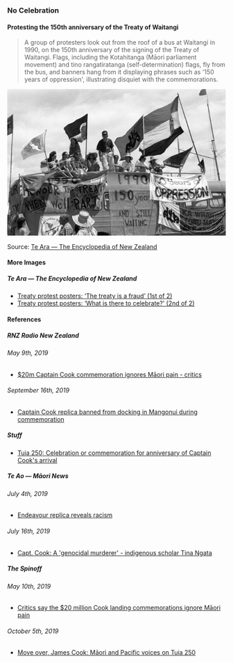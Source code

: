 ### No Celebration

#### Protesting the 150th anniversary of the Treaty of Waitangi

> A group of protesters look out from the roof of a bus at Waitangi in 1990,
> on the 150th anniversary of the signing of the Treaty of Waitangi.
> Flags, including the Kotahitanga (Māori parliament movement) and
> tino rangatiratanga (self-determination) flags, fly from the bus, and
> banners hang from it displaying phrases such as '150 years of oppression',
> illustrating disquiet with the commemorations.

![Protesting the 150th anniversary of the Treaty of Waitangi](pictures/protesting-treaty-of-waitangi-150th-anniversary.jpg)

Source: [Te Ara — The Encyclopedia of New Zealand](https://teara.govt.nz/en/photograph/35929/protesting-the-150th-anniversary-of-the-treaty-of-waitangi)

#### More Images

##### Te Ara — The Encyclopedia of New Zealand

* [Treaty protest posters: ‘The treaty is a fraud’ (1st of 2)](https://teara.govt.nz/en/ephemera/36376/treaty-protest-posters-the-treaty-is-a-fraud)
* [Treaty protest posters: ‘What is there to celebrate?’ (2nd of 2)](https://teara.govt.nz/en/zoomify/36377/treaty-protest-posters-what-is-there-to-celebrate)

#### References

##### RNZ Radio New Zealand

###### May 9th, 2019

* [$20m Captain Cook commemoration ignores Māori pain - critics](https://www.rnz.co.nz/news/te-manu-korihi/388808/20m-captain-cook-commemoration-ignores-maori-pain-critics)

###### September 16th, 2019

* [Captain Cook replica banned from docking in Mangonui during commemoration](https://www.rnz.co.nz/news/te-manu-korihi/398912/captain-cook-replica-banned-from-docking-in-mangonui-during-commemoration)

##### Stuff

* [Tuia 250: Celebration or commemoration for anniversary of Captain Cook's arrival](https://www.stuff.co.nz/national/politics/113919524/tuia-250-celebration-or-commemoration-for-anniversary-of-captain-cooks-arrival)

##### Te Ao — Māori News

###### July 4th, 2019

* [Endeavour replica reveals racism](https://www.teaomaori.news/endeavour-replica-reveals-racism)

###### July 16th, 2019

* [Capt. Cook: A 'genocidal murderer' - indigenous scholar Tina Ngata](https://www.teaomaori.news/capt-cook-genocidal-murderer-indigenous-scholartina-ngata)

##### The Spinoff

###### May 10th, 2019

* [Critics say the $20 million Cook landing commemorations ignore Māori pain](https://thespinoff.co.nz/atea/10-05-2019/critics-say-the-20-million-cook-landing-commemorations-ignore-maori-pain/)

###### October 5th, 2019

* [Move over, James Cook: Māori and Pacific voices on Tuia 250](https://thespinoff.co.nz/atea/05-10-2019/maori-and-pacific-voices-on-tuia-250-whose-history-are-we-celebrating-again/)
